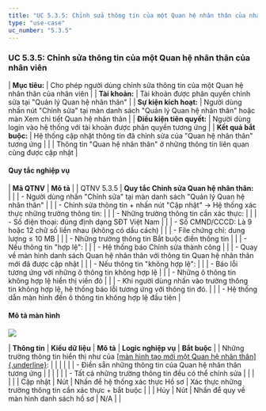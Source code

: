 ```yaml
---
title: "UC 5.3.5: Chỉnh sửa thông tin của một Quan hệ nhân thân của nhân viên"
type: "use-case"
uc_number: "5.3.5"
---
```


### UC 5.3.5: Chỉnh sửa thông tin của một Quan hệ nhân thân của nhân viên

| **Mục tiêu:** | Cho phép người dùng chỉnh sửa thông tin của một Quan hệ nhân thân của nhân viên |
| **Tài khoản:** | Tài khoản được phân quyền chỉnh sửa tại "Quản lý Quan hệ nhân thân" |
| **Sự kiện kích hoạt:** | Người dùng nhấn nút "Chỉnh sửa" tại màn danh sách "Quản lý Quan hệ nhân thân" hoặc màn Xem chi tiết Quan hệ nhân thân |
| **Điều kiện tiên quyết:** | Người dùng login vào hệ thống với tài khoản được phân quyền tương ứng |
| **Kết quả bắt buộc:** | Hệ thống cập nhật thông tin đã chỉnh sửa của "Quan hệ nhân thân" tương ứng |
|  | Thông tin "Quan hệ nhân thân" ở những thông tin liên quan cũng được cập nhật |

#### Quy tắc nghiệp vụ

| **Mã QTNV** | **Mô tả** |
| QTNV 5.3.5 | **Quy tắc Chỉnh sửa Quan hệ nhân thân:** |
|  | - Người dùng nhấn "Chỉnh sửa" tại màn danh sách "Quản lý Quan hệ nhân thân" |
|  | - Chỉnh sửa thông tin + nhấn nút "Cập nhật" -\> Hệ thống xác thực những trường thông tin: |
|  | - Những trường thông tin cần xác thực: |
|  | - Số điện thoại: đúng định dạng SĐT Việt Nam |
|  | - Số CMND/CCCD: Là 9 hoặc 12 chữ số liền nhau (không có dấu cách) |
|  | - File chứng chỉ: dung lượng ≤ 10 MB |
|  | - Những trường thông tin Bắt buộc điền thông tin |
|  | - Nếu thông tin "hợp lệ": |
|  | - Hệ thống báo Chỉnh sửa thành công |
|  | - Quay về màn hình danh sách Quan hệ nhân thân với thông tin Quan hệ nhân thân mới đã được cập nhật |
|  | - Nếu thông tin "không hợp lệ": |
|  | - Báo lỗi tương ứng với những ô thông tin không hợp lệ |
|  | - Những ô thông tin không hợp lệ hiển thị viền đỏ |
|  | - Khi người dùng nhấn vào trường thông tin không hợp lệ, hệ thống báo lỗi tương ứng với thông tin đó. |
|  | - Hệ thống dẫn màn hình đến ô thông tin không hợp lệ đầu tiên |

#### Mô tả màn hình

![](media/image97.png)

| **Thông tin** | **Kiểu dữ liệu** | **Mô tả** | **Logic nghiệp vụ** | **Bắt buộc** |
| Những trường thông tin hiển thị như của [[màn hình tạo mới một Quan hệ nhân thân]{.underline}](#uc-5.3.3-tạo-mới-một-quan-hệ-nhân-thân-của-nhân-viên): |  |  |  |  |
| \- Điền sẵn những thông tin của Quan hệ nhân thân tương ứng |  |  |  |  |
| \- Tất cả những trường thông tin đều có thể chỉnh sửa |  |  |  |  |
| Cập nhật | Nút | Nhấn để hệ thống xác thực Hồ sơ | Xác thực những trường thông tin cần xác thực + bắt buộc |  |
| Hủy | Nút | Nhấn để quy về màn hình danh sách hồ sơ | N/A |  |
